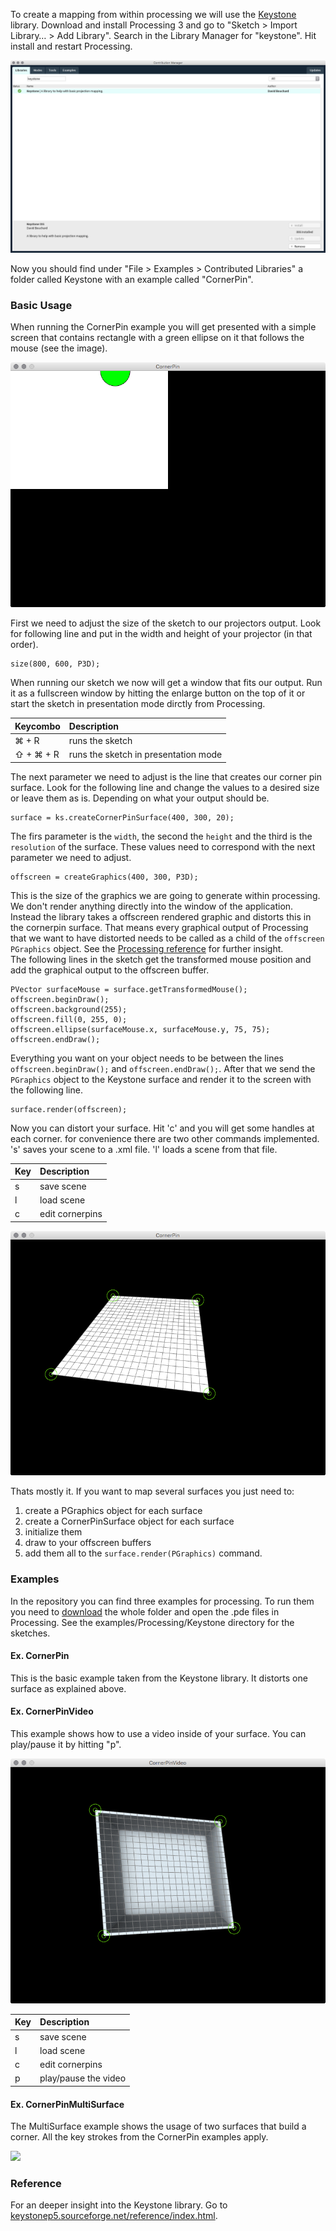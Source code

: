 To create a mapping from within processing we will use the [Keystone](http://keystonep5.sourceforge.net/) library. Download and install Processing 3 and go to "Sketch > Import Library… > Add Library". Search in the Library Manager for "keystone". Hit install and restart Processing.  

![](images/add-lib-processing.png)  

Now you should find under "File > Examples > Contributed Libraries" a folder called Keystone with an example called "CornerPin". 

### Basic Usage  

When running the CornerPin example you will get presented with a simple screen that contains rectangle with a green ellipse on it that follows the mouse (see the image). 

![](images/cornerpin-keystone-processing.png)  

First we need to adjust the size of the sketch to our projectors output. Look for following line and put in the width and height of your projector (in that order).

    size(800, 600, P3D);

When running our sketch we now will get a window that fits our output. Run it as a fullscreen window by hitting the enlarge button on the top of it or start the sketch in presentation mode dirctly from Processing.  

| Keycombo  | Description                          |
| :---      | :---                                 |
| ⌘ + R     | runs the sketch                      |
| ⇧ + ⌘ + R | runs the sketch in presentation mode |

The next parameter we need to adjust is the line that creates our corner pin surface. Look for the following line and change the values to a desired size or leave them as is. Depending on what your output should be.  

    surface = ks.createCornerPinSurface(400, 300, 20);

The firs parameter is the `width`, the second the `height` and the third is the `resolution` of the surface. These values need to correspond with the next parameter we need to adjust. 

    offscreen = createGraphics(400, 300, P3D);

This is the size of the graphics we are going to generate within processing. We don't render anything directly into the window of the application. Instead the library takes a offscreen rendered graphic and distorts this in the cornerpin surface. That means every graphical output of Processing that we want to have distorted needs to be called as a child of the `offscreen` `PGraphics` object. See the [Processing reference](https://processing.org/reference/createGraphics_.html) for further insight.  
The following lines in the sketch get the transformed mouse position and add the graphical output to the offscreen buffer.  

    PVector surfaceMouse = surface.getTransformedMouse();
    offscreen.beginDraw();
    offscreen.background(255);
    offscreen.fill(0, 255, 0);
    offscreen.ellipse(surfaceMouse.x, surfaceMouse.y, 75, 75);
    offscreen.endDraw();

Everything you want on your object needs to be between the lines `offscreen.beginDraw();` and `offscreen.endDraw();`. After that we send the `PGraphics` object to the Keystone surface and render it to the screen with the following line.  

    surface.render(offscreen);

Now you can distort your surface. Hit 'c' and you will get some handles at each corner. for convenience there are two other commands implemented. 's' saves your scene to a .xml file. 'l' loads a scene from that file.

| Key  | Description     |
| :--- | :---            |
| s    | save scene      |
| l    | load scene      |
| c    | edit cornerpins |

![](images/cornerpin-keystone-distort-processing.png)  

Thats mostly it. If you want to map several surfaces you just need to:  

1. create a PGraphics object for each surface
2. create a CornerPinSurface object for each surface
3. initialize them 
4. draw to your offscreen buffers
5. add them all to the `surface.render(PGraphics)` command.  

### Examples  

In the repository you can find three examples for processing. To run them you need to [download](https://github.com/FH-Potsdam/doing-projection-mapping/archive/master.zip) the whole folder and open the .pde files in Processing. See the examples/Processing/Keystone directory for the sketches.  

#### Ex. CornerPin

This is the basic example taken from the Keystone library. It distorts one surface as explained above.  

#### Ex. CornerPinVideo

This example shows how to use a video inside of your surface. You can play/pause it by hitting "p".  

![](images/cornerpin-keystone-video-processing.png)  

| Key  | Description          |
| :--- | :---                 |
| s    | save scene           |
| l    | load scene           |
| c    | edit cornerpins      |
| p    | play/pause the video |

#### Ex. CornerPinMultiSurface

The MultiSurface example shows the usage of two surfaces that build a corner. All the key strokes from the CornerPin examples apply.  

![](cornerpin-keystone-multisurface-processing.png)  

### Reference  

For an deeper insight into the Keystone library. Go to [keystonep5.sourceforge.net/reference/index.html](http://keystonep5.sourceforge.net/reference/index.html).  
